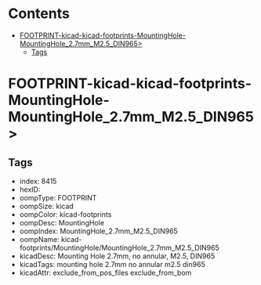 



Contents
========

* [FOOTPRINT-kicad-kicad-footprints-MountingHole-MountingHole_2.7mm_M2.5_DIN965>](#footprint-kicad-kicad-footprints-mountinghole-mountinghole_27mm_m25_din965)
	* [Tags](#tags)

# FOOTPRINT-kicad-kicad-footprints-MountingHole-MountingHole_2.7mm_M2.5_DIN965>

## Tags

- index: 8415
- hexID: 
- oompType: FOOTPRINT
- oompSize: kicad
- oompColor: kicad-footprints
- oompDesc: MountingHole
- oompIndex: MountingHole_2.7mm_M2.5_DIN965
- oompName: kicad-footprints/MountingHole/MountingHole_2.7mm_M2.5_DIN965
- kicadDesc: Mounting Hole 2.7mm, no annular, M2.5, DIN965
- kicadTags: mounting hole 2.7mm no annular m2.5 din965
- kicadAttr: exclude_from_pos_files exclude_from_bom

